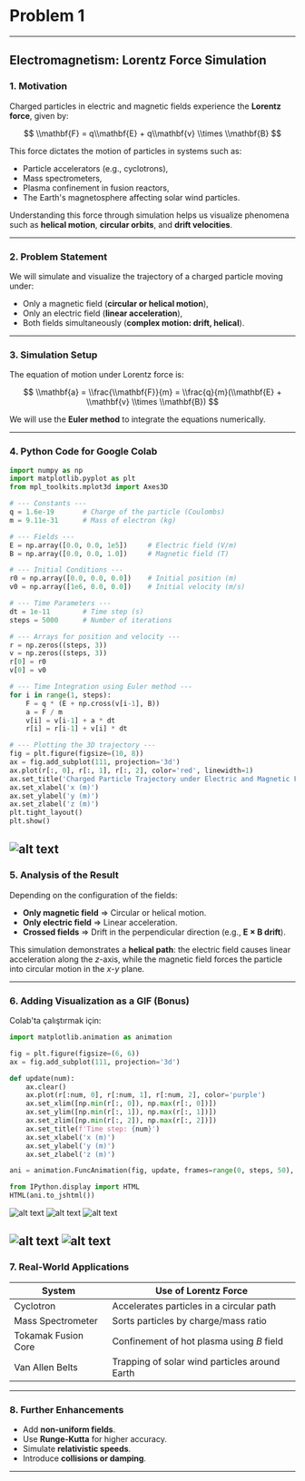# Problem 1

---

##  **Electromagnetism: Lorentz Force Simulation**

###  **1. Motivation**

Charged particles in electric and magnetic fields experience the **Lorentz force**, given by:

$$
\\mathbf{F} = q\\mathbf{E} + q\\mathbf{v} \\times \\mathbf{B}
$$

This force dictates the motion of particles in systems such as:

* Particle accelerators (e.g., cyclotrons),
* Mass spectrometers,
* Plasma confinement in fusion reactors,
* The Earth's magnetosphere affecting solar wind particles.

Understanding this force through simulation helps us visualize phenomena such as **helical motion**, **circular orbits**, and **drift velocities**.

---

###  **2. Problem Statement**

We will simulate and visualize the trajectory of a charged particle moving under:

* Only a magnetic field (**circular or helical motion**),
* Only an electric field (**linear acceleration**),
* Both fields simultaneously (**complex motion: drift, helical**).

---

###  **3. Simulation Setup**

The equation of motion under Lorentz force is:

$$
\\mathbf{a} = \\frac{\\mathbf{F}}{m} = \\frac{q}{m}(\\mathbf{E} + \\mathbf{v} \\times \\mathbf{B})
$$

We will use the **Euler method** to integrate the equations numerically.

---

###  **4. Python Code for Google Colab**

```python
import numpy as np
import matplotlib.pyplot as plt
from mpl_toolkits.mplot3d import Axes3D

# --- Constants ---
q = 1.6e-19       # Charge of the particle (Coulombs)
m = 9.11e-31      # Mass of electron (kg)

# --- Fields ---
E = np.array([0.0, 0.0, 1e5])     # Electric field (V/m)
B = np.array([0.0, 0.0, 1.0])     # Magnetic field (T)

# --- Initial Conditions ---
r0 = np.array([0.0, 0.0, 0.0])    # Initial position (m)
v0 = np.array([1e6, 0.0, 0.0])    # Initial velocity (m/s)

# --- Time Parameters ---
dt = 1e-11        # Time step (s)
steps = 5000      # Number of iterations

# --- Arrays for position and velocity ---
r = np.zeros((steps, 3))
v = np.zeros((steps, 3))
r[0] = r0
v[0] = v0

# --- Time Integration using Euler method ---
for i in range(1, steps):
    F = q * (E + np.cross(v[i-1], B))
    a = F / m
    v[i] = v[i-1] + a * dt
    r[i] = r[i-1] + v[i] * dt

# --- Plotting the 3D trajectory ---
fig = plt.figure(figsize=(10, 8))
ax = fig.add_subplot(111, projection='3d')
ax.plot(r[:, 0], r[:, 1], r[:, 2], color='red', linewidth=1)
ax.set_title('Charged Particle Trajectory under Electric and Magnetic Fields', fontsize=14)
ax.set_xlabel('x (m)')
ax.set_ylabel('y (m)')
ax.set_zlabel('z (m)')
plt.tight_layout()
plt.show()
```
![alt text](image-2.png)
---

###  **5. Analysis of the Result**

Depending on the configuration of the fields:

* **Only magnetic field** ⇒ Circular or helical motion.
* **Only electric field** ⇒ Linear acceleration.
* **Crossed fields** ⇒ Drift in the perpendicular direction (e.g., **E × B drift**).

This simulation demonstrates a **helical path**: the electric field causes linear acceleration along the $z$-axis, while the magnetic field forces the particle into circular motion in the $x$-$y$ plane.

---

###  **6. Adding Visualization as a GIF (Bonus)**

Colab'ta çalıştırmak için:

```python
import matplotlib.animation as animation

fig = plt.figure(figsize=(6, 6))
ax = fig.add_subplot(111, projection='3d')

def update(num):
    ax.clear()
    ax.plot(r[:num, 0], r[:num, 1], r[:num, 2], color='purple')
    ax.set_xlim([np.min(r[:, 0]), np.max(r[:, 0])])
    ax.set_ylim([np.min(r[:, 1]), np.max(r[:, 1])])
    ax.set_zlim([np.min(r[:, 2]), np.max(r[:, 2])])
    ax.set_title(f'Time step: {num}')
    ax.set_xlabel('x (m)')
    ax.set_ylabel('y (m)')
    ax.set_zlabel('z (m)')

ani = animation.FuncAnimation(fig, update, frames=range(0, steps, 50), interval=20)

from IPython.display import HTML
HTML(ani.to_jshtml())
```
![alt text](physichs.gif) 
![alt text](image-3.png) 
![alt text](image-4.png) 

![alt text](physichs-1.gif)
![alt text](physichs-2.gif)
---

###  **7. Real-World Applications**

| System              | Use of Lorentz Force                          |
| ------------------- | --------------------------------------------- |
| Cyclotron           | Accelerates particles in a circular path      |
| Mass Spectrometer   | Sorts particles by charge/mass ratio          |
| Tokamak Fusion Core | Confinement of hot plasma using $B$ field     |
| Van Allen Belts     | Trapping of solar wind particles around Earth |

---

###  **8. Further Enhancements**

* Add **non-uniform fields**.
* Use **Runge-Kutta** for higher accuracy.
* Simulate **relativistic speeds**.
* Introduce **collisions or damping**.

---


